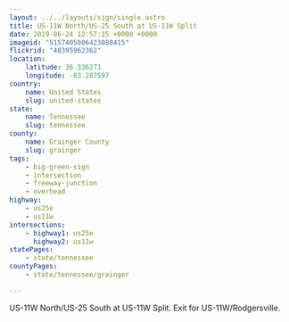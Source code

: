 ```yaml
---
layout: ../../layouts/sign/single.astro
title: US-11W North/US-25 South at US-11W Split
date: 2019-06-24 12:57:15 +0000 +0000
imageid: "5157405006423088415"
flickrid: "48395962362"
location:
    latitude: 36.336271
    longitude: -83.287597
country:
    name: United States
    slug: united-states
state:
    name: Tennessee
    slug: tennessee
county:
    name: Grainger County
    slug: grainger
tags:
    - big-green-sign
    - intersection
    - freeway-junction
    - overhead
highway:
    - us25e
    - us11w
intersections:
    - highway1: us25e
      highway2: us11w
statePages:
    - state/tennessee
countyPages:
    - state/tennessee/grainger

---
```

US-11W North/US-25 South at US-11W Split.  Exit for US-11W/Rodgersville.
